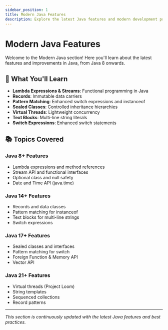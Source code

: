 ```yaml
---
sidebar_position: 1
title: Modern Java Features
description: Explore the latest Java features and modern development practices
---
```


# Modern Java Features

Welcome to the Modern Java section! Here you'll learn about the latest features and improvements in Java, from Java 8 onwards.

## 🎯 What You'll Learn

- **Lambda Expressions & Streams**: Functional programming in Java
- **Records**: Immutable data carriers
- **Pattern Matching**: Enhanced switch expressions and instanceof
- **Sealed Classes**: Controlled inheritance hierarchies
- **Virtual Threads**: Lightweight concurrency
- **Text Blocks**: Multi-line string literals
- **Switch Expressions**: Enhanced switch statements

## 📚 Topics Covered

### Java 8+ Features
- Lambda expressions and method references
- Stream API and functional interfaces
- Optional class and null safety
- Date and Time API (java.time)

### Java 14+ Features
- Records and data classes
- Pattern matching for instanceof
- Text blocks for multi-line strings
- Switch expressions

### Java 17+ Features
- Sealed classes and interfaces
- Pattern matching for switch
- Foreign Function & Memory API
- Vector API

### Java 21+ Features
- Virtual threads (Project Loom)
- String templates
- Sequenced collections
- Record patterns

---

*This section is continuously updated with the latest Java features and best practices.*

